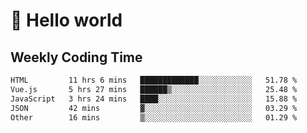 # 🍻 Hello world

## Weekly Coding Time
<!--START_SECTION:waka-->

```txt
HTML         11 hrs 6 mins   █████████████░░░░░░░░░░░░   51.78 %
Vue.js       5 hrs 27 mins   ██████▒░░░░░░░░░░░░░░░░░░   25.48 %
JavaScript   3 hrs 24 mins   ████░░░░░░░░░░░░░░░░░░░░░   15.88 %
JSON         42 mins         ▓░░░░░░░░░░░░░░░░░░░░░░░░   03.29 %
Other        16 mins         ▒░░░░░░░░░░░░░░░░░░░░░░░░   01.29 %
```

<!--END_SECTION:waka-->
